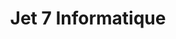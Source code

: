 ---
title: "Jet 7 Informatique"
url: /saint-hilaire-du-harcouet/jet-7-informatique/
shop: Computer
---